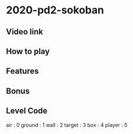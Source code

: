 # 2020-pd2-sokoban
## Video link
## How to play
## Features
## Bonus
## Level Code
air : 0
ground : 1
wall : 2
target : 3
box : 4
player : 5
